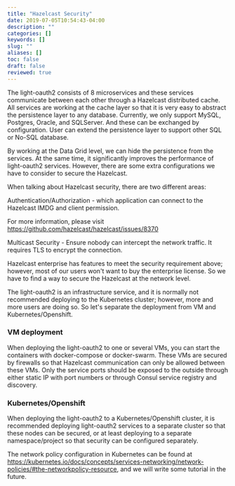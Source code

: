 ```yaml
---
title: "Hazelcast Security"
date: 2019-07-05T10:54:43-04:00
description: ""
categories: []
keywords: []
slug: ""
aliases: []
toc: false
draft: false
reviewed: true
---
```


The light-oauth2 consists of 8 microservices and these services communicate between each other through a Hazelcast distributed cache. All services are working at the cache layer so that it is very easy to abstract the persistence layer to any database. Currently, we only support MySQL, Postgres, Oracle, and SQLServer. And these can be exchanged by configuration. User can extend the persistence layer to support other SQL or No-SQL database. 

By working at the Data Grid level, we can hide the persistence from the services. At the same time, it significantly improves the performance of light-oauth2 services. However, there are some extra configurations we have to consider to secure the Hazelcast. 

When talking about Hazelcast security, there are two different areas: 

Authentication/Authorization - which application can connect to the Hazelcast IMDG and client permission. 

For more information, please visit https://github.com/hazelcast/hazelcast/issues/8370

Multicast Security - Ensure nobody can intercept the network traffic. It requires TLS to encrypt the connection. 

Hazelcast enterprise has features to meet the security requirement above; however, most of our users won't want to buy the enterprise license. So we have to find a way to secure the Hazelcast at the network level. 


The light-oauth2 is an infrastructure service, and it is normally not recommended deploying to the Kubernetes cluster; however, more and more users are doing so. So let's separate the deployment from VM and Kubernetes/Openshift. 

### VM deployment

When deploying the light-oauth2 to one or several VMs, you can start the containers with docker-compose or docker-swarm. These VMs are secured by firewalls so that Hazelcast communication can only be allowed between these VMs. Only the service ports should be exposed to the outside through either static IP with port numbers or through Consul service registry and discovery. 


### Kubernetes/Openshift

When deploying the light-oauth2 to a Kubernetes/Openshift cluster, it is recommended deploying light-oauth2 services to a separate cluster so that these nodes can be secured, or at least deploying to a separate namespace/project so that security can be configured separately. 

The network policy configuration in Kubernetes can be found at https://kubernetes.io/docs/concepts/services-networking/network-policies/#the-networkpolicy-resource, and we will write some tutorial in the future. 








